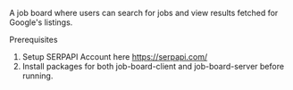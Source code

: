 A job board where users can search for jobs and view results fetched for Google's listings.


Prerequisites
1. Setup SERPAPI Account here https://serpapi.com/
2. Install packages for both job-board-client and job-board-server before running.